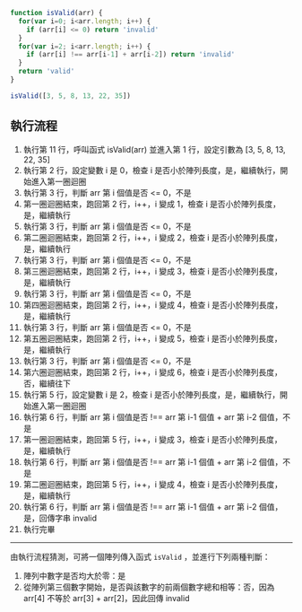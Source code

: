 ``` js
function isValid(arr) {
  for(var i=0; i<arr.length; i++) {
    if (arr[i] <= 0) return 'invalid'
  }
  for(var i=2; i<arr.length; i++) {
    if (arr[i] !== arr[i-1] + arr[i-2]) return 'invalid'
  }
  return 'valid'
}

isValid([3, 5, 8, 13, 22, 35])
```

## 執行流程
1. 執行第 11 行，呼叫函式 isValid(arr) 並進入第 1 行，設定引數為 [3, 5, 8, 13, 22, 35]
2. 執行第 2 行，設定變數 i 是 0，檢查 i 是否小於陣列長度，是，繼續執行，開始進入第一圈迴圈
3. 執行第 3 行，判斷 arr 第 i 個值是否 <= 0，不是
4. 第一圈迴圈結束，跑回第 2 行，i++，i 變成 1，檢查 i 是否小於陣列長度，是，繼續執行
5. 執行第 3 行，判斷 arr 第 i 個值是否 <= 0，不是
6. 第二圈迴圈結束，跑回第 2 行，i++，i 變成 2，檢查 i 是否小於陣列長度，是，繼續執行
7. 執行第 3 行，判斷 arr 第 i 個值是否 <= 0，不是
8. 第三圈迴圈結束，跑回第 2 行，i++，i 變成 3，檢查 i 是否小於陣列長度，是，繼續執行
9. 執行第 3 行，判斷 arr 第 i 個值是否 <= 0，不是
10. 第四圈迴圈結束，跑回第 2 行，i++，i 變成 4，檢查 i 是否小於陣列長度，是，繼續執行
11. 執行第 3 行，判斷 arr 第 i 個值是否 <= 0，不是
12. 第五圈迴圈結束，跑回第 2 行，i++，i 變成 5，檢查 i 是否小於陣列長度，是，繼續執行
13. 執行第 3 行，判斷 arr 第 i 個值是否 <= 0，不是
14. 第六圈迴圈結束，跑回第 2 行，i++，i 變成 6，檢查 i 是否小於陣列長度，否，繼續往下
15. 執行第 5 行，設定變數 i 是 2，檢查 i 是否小於陣列長度，是，繼續執行，開始進入第一圈迴圈
16. 執行第 6 行，判斷 arr 第 i 個值是否 !== arr 第 i-1 個值 + arr 第 i-2 個值，不是
17. 第一圈迴圈結束，跑回第 5 行，i++，i 變成 3，檢查 i 是否小於陣列長度，是，繼續執行
18. 執行第 6 行，判斷 arr 第 i 個值是否 !== arr 第 i-1 個值 + arr 第 i-2 個值，不是
19. 第二圈迴圈結束，跑回第 5 行，i++，i 變成 4，檢查 i 是否小於陣列長度，是，繼續執行
20. 執行第 6 行，判斷 arr 第 i 個值是否 !== arr 第 i-1 個值 + arr 第 i-2 個值，是，回傳字串 invalid
21. 執行完畢

---

由執行流程猜測，可將一個陣列傳入函式 `isValid` ，並進行下列兩種判斷：

1. 陣列中數字是否均大於零：是
2. 從陣列第三個數字開始，是否與該數字的前兩個數字總和相等：否，因為 arr[4] 不等於 arr[3] + arr[2]，因此回傳 invalid